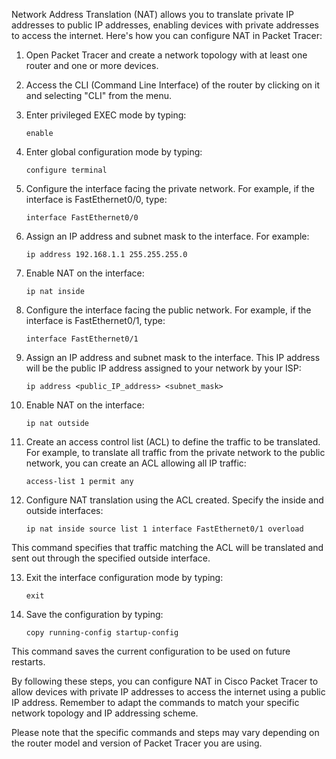 
Network Address Translation (NAT) allows you to translate private IP addresses to public IP addresses, enabling devices with private addresses to access the internet. Here's how you can configure NAT in Packet Tracer:

1. Open Packet Tracer and create a network topology with at least one router and one or more devices.

2. Access the CLI (Command Line Interface) of the router by clicking on it and selecting "CLI" from the menu.

3. Enter privileged EXEC mode by typing:
   ```
   enable
   ```

4. Enter global configuration mode by typing:
   ```
   configure terminal
   ```

5. Configure the interface facing the private network. For example, if the interface is FastEthernet0/0, type:
   ```
   interface FastEthernet0/0
   ```

6. Assign an IP address and subnet mask to the interface. For example:
   ```
   ip address 192.168.1.1 255.255.255.0
   ```

7. Enable NAT on the interface:
   ```
   ip nat inside
   ```

8. Configure the interface facing the public network. For example, if the interface is FastEthernet0/1, type:
   ```
   interface FastEthernet0/1
   ```

9. Assign an IP address and subnet mask to the interface. This IP address will be the public IP address assigned to your network by your ISP:
   ```
   ip address <public_IP_address> <subnet_mask>
   ```

10. Enable NAT on the interface:
    ```
    ip nat outside
    ```

11. Create an access control list (ACL) to define the traffic to be translated. For example, to translate all traffic from the private network to the public network, you can create an ACL allowing all IP traffic:
    ```
    access-list 1 permit any
    ```

12. Configure NAT translation using the ACL created. Specify the inside and outside interfaces:
    ```
    ip nat inside source list 1 interface FastEthernet0/1 overload
    ```

   This command specifies that traffic matching the ACL will be translated and sent out through the specified outside interface.

13. Exit the interface configuration mode by typing:
    ```
    exit
    ```

14. Save the configuration by typing:
    ```
    copy running-config startup-config
    ```

   This command saves the current configuration to be used on future restarts.

By following these steps, you can configure NAT in Cisco Packet Tracer to allow devices with private IP addresses to access the internet using a public IP address. Remember to adapt the commands to match your specific network topology and IP addressing scheme.

Please note that the specific commands and steps may vary depending on the router model and version of Packet Tracer you are using.
